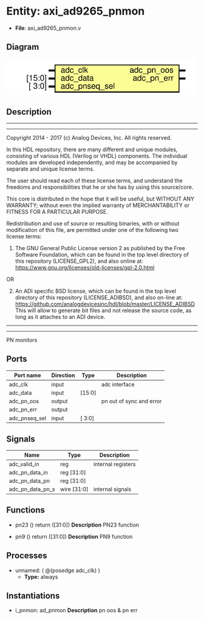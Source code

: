 # Entity: axi_ad9265_pnmon

- **File**: axi_ad9265_pnmon.v
## Diagram

![Diagram](axi_ad9265_pnmon.svg "Diagram")
## Description

 ***************************************************************************
 ***************************************************************************
 Copyright 2014 - 2017 (c) Analog Devices, Inc. All rights reserved.

 In this HDL repository, there are many different and unique modules, consisting
 of various HDL (Verilog or VHDL) components. The individual modules are
 developed independently, and may be accompanied by separate and unique license
 terms.

 The user should read each of these license terms, and understand the
 freedoms and responsibilities that he or she has by using this source/core.

 This core is distributed in the hope that it will be useful, but WITHOUT ANY
 WARRANTY; without even the implied warranty of MERCHANTABILITY or FITNESS FOR
 A PARTICULAR PURPOSE.

 Redistribution and use of source or resulting binaries, with or without modification
 of this file, are permitted under one of the following two license terms:

   1. The GNU General Public License version 2 as published by the
      Free Software Foundation, which can be found in the top level directory
      of this repository (LICENSE_GPL2), and also online at:
      <https://www.gnu.org/licenses/old-licenses/gpl-2.0.html>

 OR

   2. An ADI specific BSD license, which can be found in the top level directory
      of this repository (LICENSE_ADIBSD), and also on-line at:
      https://github.com/analogdevicesinc/hdl/blob/master/LICENSE_ADIBSD
      This will allow to generate bit files and not release the source code,
      as long as it attaches to an ADI device.

 ***************************************************************************
 ***************************************************************************
 PN monitors

## Ports

| Port name     | Direction | Type   | Description               |
| ------------- | --------- | ------ | ------------------------- |
| adc_clk       | input     |        |  adc interface            |
| adc_data      | input     | [15:0] |                           |
| adc_pn_oos    | output    |        |  pn out of sync and error |
| adc_pn_err    | output    |        |                           |
| adc_pnseq_sel | input     | [ 3:0] |                           |
## Signals

| Name             | Type           | Description          |
| ---------------- | -------------- | -------------------- |
| adc_valid_in     | reg            |  internal registers  |
| adc_pn_data_in   | reg     [31:0] |                      |
| adc_pn_data_pn   | reg     [31:0] |                      |
| adc_pn_data_pn_s | wire [31:0]    |  internal signals    |
## Functions
- pn23 <font id="function_arguments">()</font> <font id="function_return">return ([31:0])</font>
**Description**
 PN23 function

- pn9 <font id="function_arguments">()</font> <font id="function_return">return ([31:0])</font>
**Description**
 PN9 function

## Processes
- unnamed: ( @(posedge adc_clk) )
  - **Type:** always
## Instantiations

- i_pnmon: ad_pnmon
**Description**
 pn oos & pn err

